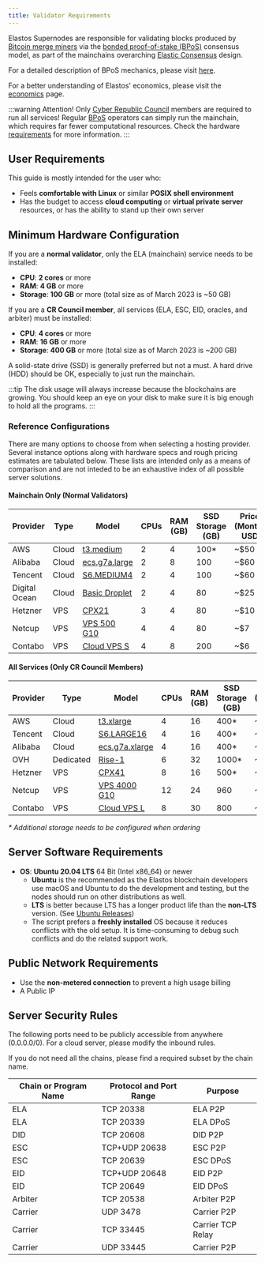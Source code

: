 ```yaml
---
title: Validator Requirements
---
```


Elastos Supernodes are responsible for validating blocks produced by [Bitcoin merge miners](/learn/mainchain/auxpow) via the [bonded proof-of-stake (BPoS)](/learn/mainchain/bpos) consensus model, as part of the mainchains overarching [Elastic Consensus](/learn/mainchain/intro/#elastic-consensus) design.

For a detailed description of BPoS mechanics, please visit [here](/learn/mainchain/bpos).

For a better understanding of Elastos' economics, please visit the [economics](/start/economics) page.

:::warning Attention!
Only [Cyber Republic Council](/start/governance/#council) members are required to run all services! Regular [BPoS](/learn/mainchain/bpos) operators can simply run the mainchain, which requires far fewer computational resources. Check the hardware [requirements](/nodes/requirements/#minimum-hardware-configuration) for more information.
:::

## User Requirements

This guide is mostly intended for the user who:

- Feels **comfortable with Linux** or similar **POSIX shell environment**
- Has the budget to access **cloud computing** or **virtual private server** resources, or has the ability to stand up their own server

## Minimum Hardware Configuration

If you are a **normal validator**, only the ELA (mainchain) service needs to be installed:

- **CPU**: **2 cores** or more
- **RAM**: **4 GB** or more
- **Storage**: **100 GB** or more (total size as of March 2023 is ~50 GB)

If you are a **CR Council member**, all services (ELA, ESC, EID, oracles, and arbiter) must be installed:

- **CPU**: **4 cores** or more
- **RAM**: **16 GB** or more
- **Storage**: **400 GB** or more (total size as of March 2023 is ~200 GB)

A solid-state drive (SSD) is generally preferred but not a must. A hard drive (HDD) should be OK, especially to just run the mainchain.

:::tip
The disk usage will always increase because the blockchains are growing. You should keep an eye on your disk to make sure it is big enough to hold all the programs.
:::

### Reference Configurations

There are many options to choose from when selecting a hosting provider. Several instance options along with hardware specs and rough pricing estimates are tabulated below. These lists are intended only as a means of comparison and are not inteded to be an exhaustive index of all possible server solutions.

#### Mainchain Only (Normal Validators)

| Provider      | Type  | Model                                                                                                                                                                                                                                     | CPUs | RAM (GB) | SSD Storage (GB) | Price (Month) USD |
| ------------- | ----- | ----------------------------------------------------------------------------------------------------------------------------------------------------------------------------------------------------------------------------------------- | ---- | -------- | ---------------- | ----------------- |
| AWS           | Cloud | [t3.medium](https://aws.amazon.com/ec2/instance-types/t3/)                                                                                                                                                                                | 2    | 4        | 100\*            | ~$50              |
| Alibaba       | Cloud | [ecs.g7a.large](https://www.alibabacloud.com/product/ecs?spm=a3c0i.7938564.8215766810.6.7781441eAKGfKr)                                                                                                                                   | 2    | 8        | 100              | ~$60              |
| Tencent       | Cloud | [S6.MEDIUM4](https://www.tencentcloud.com/pricing/cvm?devPayMode=hourly&regionId=33&zoneId=330001&instanceType=S6.MEDIUM2&imageType=linux&systemDiskType=CLOUD_BSSD&systemDiskSize=50&bandwidthType=TRAFFIC_POSTPAID_BY_HOUR&bandwidth=5) | 2    | 4        | 100              | ~$60              |
| Digital Ocean | Cloud | [Basic Droplet](https://www.digitalocean.com/pricing/droplets)                                                                                                                                                                            | 2    | 4        | 80               | ~$25              |
| Hetzner       | VPS   | [CPX21](https://www.hetzner.com/cloud)                                                                                                                                                                                                    | 3    | 4        | 80               | ~$10              |
| Netcup        | VPS   | [VPS 500 G10](https://www.netcup.eu/bestellen/produkt.php?produkt=2992)                                                                                                                                                                   | 4    | 4        | 80               | ~$7               |
| Contabo       | VPS   | [Cloud VPS S](https://contabo.com/en/vps/vps-s-ssd/?image=ubuntu.267&qty=1&contract=1&storage-type=vps-s-200-gb-ssd)                                                                                                                      | 4    | 8        | 200              | ~$6               |

#### All Services (Only CR Council Members)

| Provider | Type      | Model                                                                                                                                                                                                                                     | CPUs | RAM (GB) | SSD Storage (GB) | Price (Month) USD |
| -------- | --------- | ----------------------------------------------------------------------------------------------------------------------------------------------------------------------------------------------------------------------------------------- | ---- | -------- | ---------------- | ----------------- |
| AWS      | Cloud     | [t3.xlarge](https://aws.amazon.com/ec2/instance-types/t3/)                                                                                                                                                                                | 4    | 16       | 400\*            | ~$175             |
| Tencent  | Cloud     | [S6.LARGE16](https://www.tencentcloud.com/pricing/cvm?devPayMode=hourly&regionId=33&zoneId=330001&instanceType=S6.MEDIUM2&imageType=linux&systemDiskType=CLOUD_BSSD&systemDiskSize=50&bandwidthType=TRAFFIC_POSTPAID_BY_HOUR&bandwidth=5) | 4    | 16       | 400\*            | ~$180             |
| Alibaba  | Cloud     | [ecs.g7a.xlarge](https://www.alibabacloud.com/product/ecs?spm=a3c0i.7938564.8215766810.6.7781441eAKGfKr)                                                                                                                                  | 4    | 16       | 400\*            | ~$150             |
| OVH      | Dedicated | [Rise-1](https://www.ovhcloud.com/en/bare-metal/rise/rise-1/)                                                                                                                                                                             | 6    | 32       | 1000\*           | ~$85              |
| Hetzner  | VPS       | [CPX41](https://www.hetzner.com/cloud)                                                                                                                                                                                                    | 8    | 16       | 500\*            | ~$60              |
| Netcup   | VPS       | [VPS 4000 G10](https://www.netcup.eu/vserver/vps.php)                                                                                                                                                                                     | 12   | 24       | 960              | ~$30              |
| Contabo  | VPS       | [Cloud VPS L](https://contabo.com/en/vps/vps-l-ssd/?image=ubuntu.267&qty=1&contract=1&storage-type=vps-m-400-gb-ssd)                                                                                                                      | 8    | 30       | 800              | ~$20              |

_\* Additional storage needs to be configured when ordering_

## Server Software Requirements

- **OS**: **Ubuntu 20.04 LTS** 64 Bit (Intel x86_64) or newer
  - **Ubuntu** is the recommended as the Elastos blockchain developers use macOS and Ubuntu to do the development and testing, but the nodes should run on other distributions as well.
  - **LTS** is better because LTS has a longer product life than the **non-LTS** version. (See [Ubuntu Releases](https://wiki.ubuntu.com/Releases))
  - The script prefers a **freshly installed** OS because it reduces conflicts with the old setup. It is time-consuming to debug such conflicts and do the related support work.

## Public Network Requirements

- Use the **non-metered connection** to prevent a high usage billing
- A Public IP

## Server Security Rules

The following ports need to be publicly accessible from anywhere (0.0.0.0/0). For a cloud server, please modify the inbound rules.

If you do not need all the chains, please find a required subset by the chain name.

| Chain or Program Name | Protocol and Port Range | Purpose           |
| --------------------- | ----------------------- | ----------------- |
| ELA                   | TCP 20338               | ELA P2P           |
| ELA                   | TCP 20339               | ELA DPoS          |
| DID                   | TCP 20608               | DID P2P           |
| ESC                   | TCP+UDP 20638           | ESC P2P           |
| ESC                   | TCP 20639               | ESC DPoS          |
| EID                   | TCP+UDP 20648           | EID P2P           |
| EID                   | TCP 20649               | EID DPoS          |
| Arbiter               | TCP 20538               | Arbiter P2P       |
| Carrier               | UDP 3478                | Carrier P2P       |
| Carrier               | TCP 33445               | Carrier TCP Relay |
| Carrier               | UDP 33445               | Carrier P2P       |
